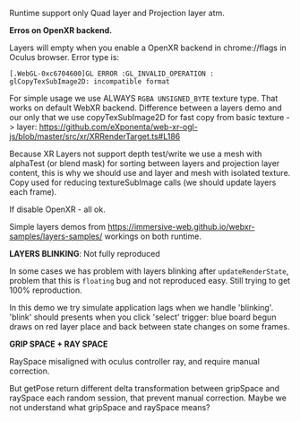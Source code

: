 Runtime support only Quad layer and Projection layer atm.

__Erros on OpenXR backend.__

Layers will empty when you enable a OpenXR backend in chrome://flags in Oculus browser.
Error type is:
```
[.WebGL-0xc6704600]GL ERROR :GL_INVALID_OPERATION : glCopyTexSubImage2D: incompatible format
```

For simple usage we use ALWAYS `RGBA UNSIGNED_BYTE` texture type. That works on default WebXR backend.
Difference between a layers demo and our only that we use copyTexSubImage2D for fast copy from basic texture -> layer: https://github.com/eXponenta/web-xr-ogl-js/blob/master/src/xr/XRRenderTarget.ts#L186

Because XR Layers not support depth test/write we use a mesh with alphaTest (or blend mask) for sorting between layers and projection layer content, this is why we should use and layer and mesh with isolated texture. Copy used for reducing textureSubImage calls (we should update layers each frame).

If disable OpenXR - all ok.

Simple layers demos from https://immersive-web.github.io/webxr-samples/layers-samples/ workings on both runtime.


__LAYERS BLINKING__: Not fully reproduced

In some cases we has problem with layers blinking after `updateRenderState`, problem that this is `floating` bug and not reproduced easy.
Still trying  to get  100% reproduction.

In this demo we try simulate application lags when we handle 'blinking'. 'blink' should presents when you click 'select' trigger: blue board begun draws on red layer place and back between state changes on some frames.


__GRIP SPACE + RAY SPACE__

RaySpace misaligned with oculus controller ray, and require manual correction.

But getPose return  different delta transformation between gripSpace and raySpace each random session, that prevent manual correction.
Maybe we not understand what gripSpace and raySpace means?

